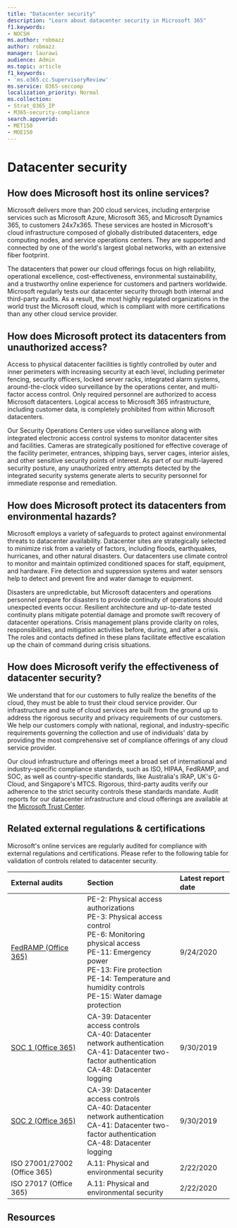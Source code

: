 ```yaml
---
title: "Datacenter security"
description: "Learn about datacenter security in Microsoft 365"
f1.keywords:
- NOCSH
ms.author: robmazz
author: robmazz
manager: laurawi
audience: Admin
ms.topic: article
f1_keywords:
- 'ms.o365.cc.SupervisoryReview'
ms.service: O365-seccomp
localization_priority: Normal
ms.collection:
- Strat_O365_IP
- M365-security-compliance
search.appverid:
- MET150
- MOE150
---
```


# Datacenter security

## How does Microsoft host its online services?

Microsoft delivers more than 200 cloud services, including enterprise services such as Microsoft Azure, Microsoft 365, and Microsoft Dynamics 365, to customers 24x7x365. These services are hosted in Microsoft's cloud infrastructure composed of globally distributed datacenters, edge computing nodes, and service operations centers. They are supported and connected by one of the world's largest global networks, with an extensive fiber footprint.

The datacenters that power our cloud offerings focus on high reliability, operational excellence, cost-effectiveness, environmental sustainability, and a trustworthy online experience for customers and partners worldwide. Microsoft regularly tests our datacenter security through both internal and third-party audits. As a result, the most highly regulated organizations in the world trust the Microsoft cloud, which is compliant with more certifications than any other cloud service provider.

## How does Microsoft protect its datacenters from unauthorized access?

Access to physical datacenter facilities is tightly controlled by outer and inner perimeters with increasing security at each level, including perimeter fencing, security officers, locked server racks, integrated alarm systems, around-the-clock video surveillance by the operations center, and multi-factor access control. Only required personnel are authorized to access Microsoft datacenters. Logical access to Microsoft 365 infrastructure, including customer data, is completely prohibited from within Microsoft datacenters.

Our Security Operations Centers use video surveillance along with integrated electronic access control systems to monitor datacenter sites and facilities. Cameras are strategically positioned for effective coverage of the facility perimeter, entrances, shipping bays, server cages, interior aisles, and other sensitive security points of interest. As part of our multi-layered security posture, any unauthorized entry attempts detected by the integrated security systems generate alerts to security personnel for immediate response and remediation.

## How does Microsoft protect its datacenters from environmental hazards?

Microsoft employs a variety of safeguards to protect against environmental threats to datacenter availability. Datacenter sites are strategically selected to minimize risk from a variety of factors, including floods, earthquakes, hurricanes, and other natural disasters. Our datacenters use climate control to monitor and maintain optimized conditioned spaces for staff, equipment, and hardware. Fire detection and suppression systems and water sensors help to detect and prevent fire and water damage to equipment.

Disasters are unpredictable, but Microsoft datacenters and operations personnel prepare for disasters to provide continuity of operations should unexpected events occur. Resilient architecture and up-to-date tested continuity plans mitigate potential damage and promote swift recovery of datacenter operations. Crisis management plans provide clarity on roles, responsibilities, and mitigation activities before, during, and after a crisis. The roles and contacts defined in these plans facilitate effective escalation up the chain of command during crisis situations.

## How does Microsoft verify the effectiveness of datacenter security?

We understand that for our customers to fully realize the benefits of the cloud, they must be able to trust their cloud service provider. Our infrastructure and suite of cloud services are built from the ground up to address the rigorous security and privacy requirements of our customers. We help our customers comply with national, regional, and industry-specific requirements governing the collection and use of individuals' data by providing the most comprehensive set of compliance offerings of any cloud service provider.

Our cloud infrastructure and offerings meet a broad set of international and industry-specific compliance standards, such as ISO, HIPAA, FedRAMP, and SOC, as well as country-specific standards, like Australia's IRAP, UK's G-Cloud, and Singapore's MTCS. Rigorous, third-party audits verify our adherence to the strict security controls these standards mandate. Audit reports for our datacenter infrastructure and cloud offerings are available at the [Microsoft Trust Center](https://www.microsoft.com/trust-center).

## Related external regulations & certifications

Microsoft's online services are regularly audited for compliance with external regulations and certifications. Please refer to the following table for validation of controls related to datacenter security.

| **External audits** | **Section** | **Latest report date** |
|:--------------------|:------------|:-----------------------|  
| [FedRAMP (Office 365)](https://aka.ms/compliancemanager) | PE-2: Physical access authorizations <br> PE-3: Physical access control <br> PE-6: Monitoring physical access <br> PE-11: Emergency power <br> PE-13: Fire protection <br> PE-14: Temperature and humidity controls <br> PE-15: Water damage protection | 9/24/2020 |
| [SOC 1 (Office 365)](https://aka.ms/o365soc1type2) | CA-39: Datacenter access controls <br> CA-40: Datacenter network authentication <br> CA-41: Datacenter two-factor authentication <br> CA-48: Datacenter logging | 9/30/2019 |
| [SOC 2 (Office 365)](https://aka.ms/o365soc2type2) | CA-39: Datacenter access controls <br> CA-40: Datacenter network authentication <br> CA-41: Datacenter two-factor authentication <br> CA-48: Datacenter logging | 9/30/2019 |
| ISO 27001/27002 (Office 365) | A.11: Physical and environmental security | 2/22/2020 |
| ISO 27017 (Office 365) | A.11: Physical and environmental security | 2/22/2020 |

## Resources
